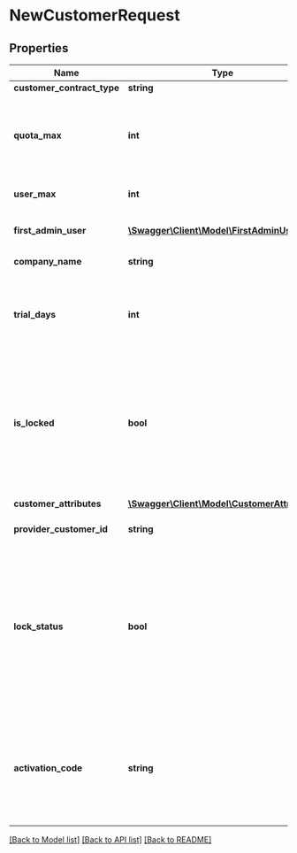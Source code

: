 # NewCustomerRequest

## Properties
Name | Type | Description | Notes
------------ | ------------- | ------------- | -------------
**customer_contract_type** | **string** | Customer type | 
**quota_max** | **int** | Maximal disc space which can be allocated by customer in bytes. -1 for unlimited | 
**user_max** | **int** | Maximal number of users | 
**first_admin_user** | [**\Swagger\Client\Model\FirstAdminUser**](FirstAdminUser.md) | First admin user of a customer | 
**company_name** | **string** | Company name | [optional] 
**trial_days** | **int** | Number of days left for trial period (relevant only for type &#x60;demo&#x60;) (not used) | [optional] 
**is_locked** | **bool** | Customer is locked: * &#x60;false&#x60; - unlocked * &#x60;true&#x60; - locked  All users of this customer will be blocked and can not login anymore. (default: &#x60;false&#x60;) | [optional] 
**customer_attributes** | [**\Swagger\Client\Model\CustomerAttributes**](CustomerAttributes.md) | Customer attributes | [optional] 
**provider_customer_id** | **string** | Provider customer ID | [optional] 
**lock_status** | **bool** | &#x60;DEPRECATED&#x60;: Customer lock status: * &#x60;false&#x60; - unlocked * &#x60;true&#x60; - locked  Please use &#x60;isLocked&#x60; instead. All users of this customer will be blocked and can not login anymore. (default: &#x60;false&#x60;) | [optional] 
**activation_code** | **string** | &#x60;DEPRECATED&#x60;: Customer activation code string: * valid only for types &#x60;free&#x60; and &#x60;demo&#x60; * for &#x60;pay&#x60; customers it is empty | [optional] 

[[Back to Model list]](../README.md#documentation-for-models) [[Back to API list]](../README.md#documentation-for-api-endpoints) [[Back to README]](../README.md)


